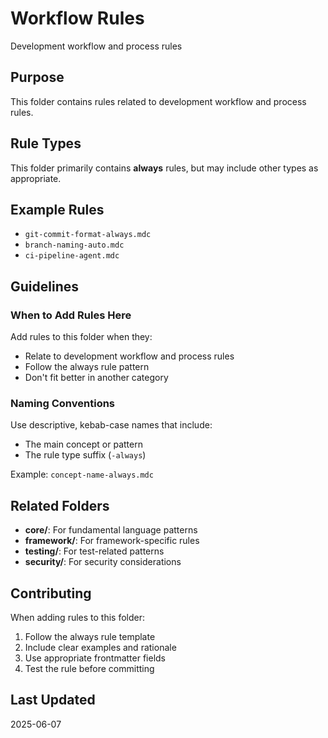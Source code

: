# Workflow Rules

Development workflow and process rules

## Purpose

This folder contains rules related to development workflow and process rules.

## Rule Types

This folder primarily contains **always** rules, but may include other types as appropriate.

## Example Rules

- `git-commit-format-always.mdc`
- `branch-naming-auto.mdc`
- `ci-pipeline-agent.mdc`

## Guidelines

### When to Add Rules Here

Add rules to this folder when they:
- Relate to development workflow and process rules
- Follow the always rule pattern
- Don't fit better in another category

### Naming Conventions

Use descriptive, kebab-case names that include:
- The main concept or pattern
- The rule type suffix (`-always`)

Example: `concept-name-always.mdc`

## Related Folders

- **core/**: For fundamental language patterns
- **framework/**: For framework-specific rules
- **testing/**: For test-related patterns
- **security/**: For security considerations

## Contributing

When adding rules to this folder:
1. Follow the always rule template
2. Include clear examples and rationale
3. Use appropriate frontmatter fields
4. Test the rule before committing

## Last Updated

2025-06-07
